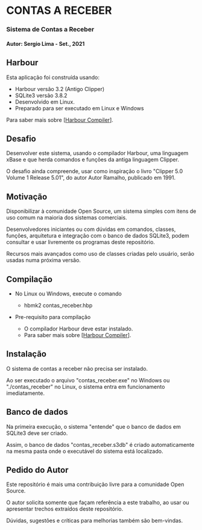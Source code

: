 CONTAS A RECEBER
=============

### Sistema de Contas a Receber

#### Autor: Sergio Lima - Set., 2021

Harbour
-----------

Esta aplicação foi construída usando:

- Harbour versão 3.2 (Antigo Clipper)
- SQLite3 versão 3.8.2
- Desenvolvido em Linux.
- Preparado para ser executado em Linux e Windows

Para saber mais sobre [<a href="https://harbour.github.io">Harbour Compiler</a>].

Desafio
---------------

Desenvolver este sistema, usando o compilador Harbour, uma linguagem
xBase e que herda comandos e funções da antiga linguagem Clipper.

O desafio ainda compreende, usar como inspiração o livro
"Clipper 5.0 Volume 1 Release 5.01", do autor Autor Ramalho, 
publicado em 1991.

Motivação
-------------------------

Disponibilizar à comunidade Open Source, um sistema simples
com itens de uso comum na maioria dos sistemas comerciais.

Desenvolvedores iniciantes ou com dúvidas em comandos, classes,
funções, arquitetura e integração com o banco de dados SQLite3,
podem consultar e usar livremente os programas deste repositório.

Recursos mais avançados como uso de classes criadas pelo usuário,
serão usadas numa próxima versão.


Compilação
-------------------------

- No Linux ou Windows, execute o comando
  * hbmk2 contas_receber.hbp

- Pre-requisito para compilação
  * O compilador Harbour deve estar instalado.
  * Para saber mais sobre [<a href="https://harbour.github.io">Harbour Compiler</a>].


Instalação
-------------------------

O sistema de contas a receber não precisa ser instalado.

Ao ser executado o arquivo "contas_receber.exe" no Windows ou 
"./contas_receber" no Linux, o sistema entra em funcionamento imediatamente.


Banco de dados
-------------------------

Na primeira execução, o sistema "entende" que o banco de dados em SQLite3
deve ser criado.

Assim, o banco de dados "contas_receber.s3db" é criado automaticamente
na mesma pasta onde o executável do sistema está localizado.


Pedido do Autor
------------------------

Este repositório é mais uma contribuição livre para a
comunidade Open Source.

O autor solicita somente que façam referência a este trabalho,
ao usar ou apresentar trechos extraídos deste repositório.

Dúvidas, sugestões e críticas para melhorias também são bem-vindas.
